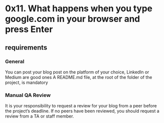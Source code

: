 # 0x11. What happens when you type google.com in your browser and press Enter

## requirements
### General
You can post your blog post on the platform of your choice, LinkedIn or Medium are good ones
A README.md file, at the root of the folder of the project, is mandatory

### Manual QA Review
It is your responsibility to request a review for your blog from a peer before the project’s deadline. If no peers have been reviewed, you should request a review from a TA or staff member.
